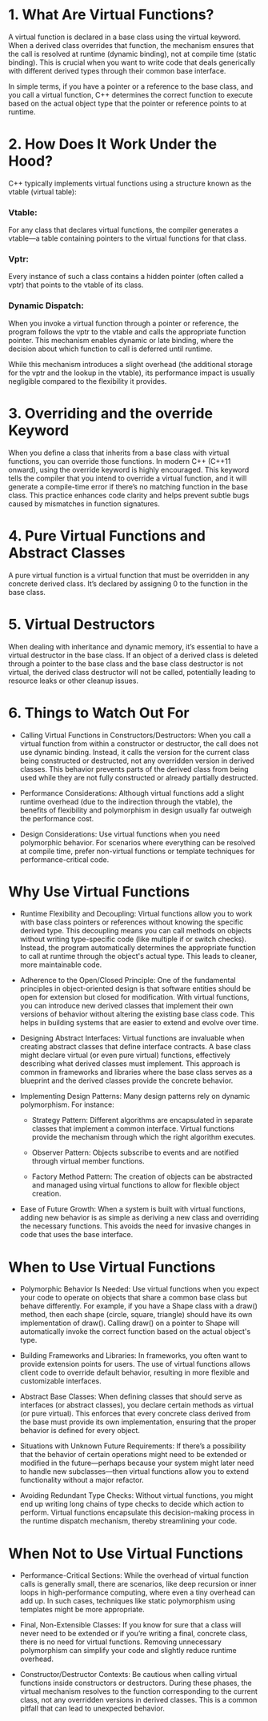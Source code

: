 # 1. What Are Virtual Functions?
A virtual function is declared in a base class using the virtual keyword. When a derived class overrides that function, the mechanism ensures that the call is resolved at runtime (dynamic binding), not at compile time (static binding). This is crucial when you want to write code that deals generically with different derived types through their common base interface.

In simple terms, if you have a pointer or a reference to the base class, and you call a virtual function, C++ determines the correct function to execute based on the actual object type that the pointer or reference points to at runtime.

# 2. How Does It Work Under the Hood?
C++ typically implements virtual functions using a structure known as the vtable (virtual table):

### Vtable:
For any class that declares virtual functions, the compiler generates a vtable—a table containing pointers to the virtual functions for that class.

### Vptr: 
Every instance of such a class contains a hidden pointer (often called a vptr) that points to the vtable of its class.

### Dynamic Dispatch:
When you invoke a virtual function through a pointer or reference, the program follows the vptr to the vtable and calls the appropriate function pointer. This mechanism enables dynamic or late binding, where the decision about which function to call is deferred until runtime.

While this mechanism introduces a slight overhead (the additional storage for the vptr and the lookup in the vtable), its performance impact is usually negligible compared to the flexibility it provides.

# 3. Overriding and the override Keyword
When you define a class that inherits from a base class with virtual functions, you can override those functions. In modern C++ (C++11 onward), using the override keyword is highly encouraged. This keyword tells the compiler that you intend to override a virtual function, and it will generate a compile-time error if there’s no matching function in the base class.
This practice enhances code clarity and helps prevent subtle bugs caused by mismatches in function signatures.

# 4. Pure Virtual Functions and Abstract Classes
A pure virtual function is a virtual function that must be overridden in any concrete derived class. It’s declared by assigning 0 to the function in the base class.

# 5. Virtual Destructors
When dealing with inheritance and dynamic memory, it’s essential to have a virtual destructor in the base class.
If an object of a derived class is deleted through a pointer to the base class and the base class destructor is not virtual, the derived class destructor will not be called, potentially leading to resource leaks or other cleanup issues.

# 6. Things to Watch Out For
- Calling Virtual Functions in Constructors/Destructors: When you call a virtual function from within a constructor or destructor, the call does not use dynamic binding. Instead, it calls the version for the current class being constructed or destructed, not any overridden version in derived classes. This behavior prevents parts of the derived class from being used while they are not fully constructed or already partially destructed.

- Performance Considerations: Although virtual functions add a slight runtime overhead (due to the indirection through the vtable), the benefits of flexibility and polymorphism in design usually far outweigh the performance cost.

- Design Considerations: Use virtual functions when you need polymorphic behavior. For scenarios where everything can be resolved at compile time, prefer non-virtual functions or template techniques for performance-critical code.

# Why Use Virtual Functions
- Runtime Flexibility and Decoupling: Virtual functions allow you to work with base class pointers or references without knowing the specific derived type. This decoupling means you can call methods on objects without writing type-specific code (like multiple if or switch checks). Instead, the program automatically determines the appropriate function to call at runtime through the object's actual type. This leads to cleaner, more maintainable code.

- Adherence to the Open/Closed Principle: One of the fundamental principles in object-oriented design is that software entities should be open for extension but closed for modification. With virtual functions, you can introduce new derived classes that implement their own versions of behavior without altering the existing base class code. This helps in building systems that are easier to extend and evolve over time.

- Designing Abstract Interfaces: Virtual functions are invaluable when creating abstract classes that define interface contracts. A base class might declare virtual (or even pure virtual) functions, effectively describing what derived classes must implement. This approach is common in frameworks and libraries where the base class serves as a blueprint and the derived classes provide the concrete behavior.

- Implementing Design Patterns: Many design patterns rely on dynamic polymorphism. For instance:

     - Strategy Pattern: Different algorithms are encapsulated in separate classes that implement a common interface. Virtual functions provide the mechanism through which the right algorithm executes.

     - Observer Pattern: Objects subscribe to events and are notified through virtual member functions.

     - Factory Method Pattern: The creation of objects can be abstracted and managed using virtual functions to allow for flexible object creation.

- Ease of Future Growth: When a system is built with virtual functions, adding new behavior is as simple as deriving a new class and overriding the necessary functions. This avoids the need for invasive changes in code that uses the base interface.
# When to Use Virtual Functions
- Polymorphic Behavior Is Needed: Use virtual functions when you expect your code to operate on objects that share a common base class but behave differently. For example, if you have a Shape class with a draw() method, then each shape (circle, square, triangle) should have its own implementation of draw(). Calling draw() on a pointer to Shape will automatically invoke the correct function based on the actual object's type.

- Building Frameworks and Libraries: In frameworks, you often want to provide extension points for users. The use of virtual functions allows client code to override default behavior, resulting in more flexible and customizable interfaces.

- Abstract Base Classes: When defining classes that should serve as interfaces (or abstract classes), you declare certain methods as virtual (or pure virtual). This enforces that every concrete class derived from the base must provide its own implementation, ensuring that the proper behavior is defined for every object.

- Situations with Unknown Future Requirements: If there’s a possibility that the behavior of certain operations might need to be extended or modified in the future—perhaps because your system might later need to handle new subclasses—then virtual functions allow you to extend functionality without a major refactor.

- Avoiding Redundant Type Checks: Without virtual functions, you might end up writing long chains of type checks to decide which action to perform. Virtual functions encapsulate this decision-making process in the runtime dispatch mechanism, thereby streamlining your code.
# When Not to Use Virtual Functions
- Performance-Critical Sections: While the overhead of virtual function calls is generally small, there are scenarios, like deep recursion or inner loops in high-performance computing, where even a tiny overhead can add up. In such cases, techniques like static polymorphism using templates might be more appropriate.

- Final, Non-Extensible Classes: If you know for sure that a class will never need to be extended or if you’re writing a final, concrete class, there is no need for virtual functions. Removing unnecessary polymorphism can simplify your code and slightly reduce runtime overhead.

- Constructor/Destructor Contexts: Be cautious when calling virtual functions inside constructors or destructors. During these phases, the virtual mechanism resolves to the function corresponding to the current class, not any overridden versions in derived classes. This is a common pitfall that can lead to unexpected behavior.
